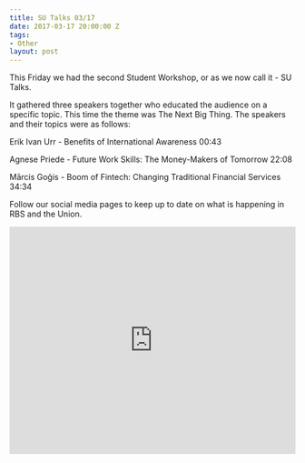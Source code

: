 ```yaml
---
title: SU Talks 03/17
date: 2017-03-17 20:00:00 Z
tags:
- Other
layout: post
---
```


This Friday we had the second Student Workshop, or as we now call it - SU Talks. 

It gathered three speakers together who educated the audience on a specific topic. This time the theme was The Next Big Thing. The speakers and their topics were as follows:

Erik Ivan Urr - Benefits of International Awareness
00:43

Agnese Priede - Future Work Skills: The Money-Makers of Tomorrow
22:08

Mārcis Goģis - Boom of Fintech: Changing Traditional Financial Services
34:34

Follow our social media pages to keep up to date on what is happening in RBS and the Union.


<iframe width="100%" height="400" src="https://www.youtube.com/embed/RcNf47C-eK8" frameborder="0" allowfullscreen></iframe>

